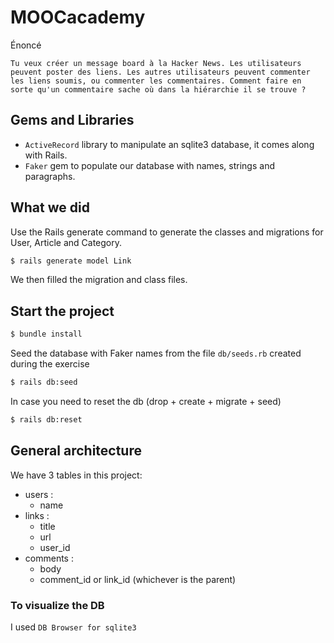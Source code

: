 # MOOCacademy

Énoncé
```
Tu veux créer un message board à la Hacker News. Les utilisateurs peuvent poster des liens. Les autres utilisateurs peuvent commenter les liens soumis, ou commenter les commentaires. Comment faire en sorte qu'un commentaire sache où dans la hiérarchie il se trouve ?
```

## Gems and Libraries
- `ActiveRecord` library to manipulate an sqlite3 database, it comes along with Rails.
- `Faker` gem to populate our database with names, strings and paragraphs.

## What we did
Use the Rails generate command to generate the classes and migrations for User, Article and Category.
```sh
$ rails generate model Link
```
We then filled the migration and class files.

## Start the project
```sh
$ bundle install
```

Seed the database with Faker names from the file `db/seeds.rb` created during  the exercise
```sh
$ rails db:seed
```

In case you need to reset the db (drop + create + migrate + seed)
```sh
$ rails db:reset
```

## General architecture
We have 3 tables in this project:
- users :
  - name
- links :
  - title
  - url
  - user_id
- comments :
  - body
  - comment_id or link_id (whichever is the parent)

### To visualize the DB
I used `DB Browser for sqlite3`
